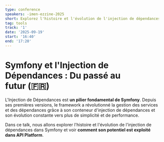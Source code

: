 ```yaml
---
type: conference
speakers: -imen-ezzine-2025
short: Explorez l'histoire et l'évolution de l'injection de dépendances dans Symfony et son utilisation dans API Platform.
tag: tools
track: '1'
date: '2025-09-19'
start: '16:40'
end: '17:20'
---
```


# Symfony et l'Injection de Dépendances : Du passé au futur (🇫🇷)

L'Injection de Dépendances est **un pilier fondamental de Symfony**. Depuis ses premières versions, le framework a révolutionné la gestion des services et des dépendances grâce à son conteneur d'injection de dépendances et son évolution constante vers plus de simplicité et de performance.

Dans ce talk, nous allons explorer l'histoire et l'évolution de l'injection de dépendances dans Symfony et voir **comment son potentiel est exploité dans API Platform**.
